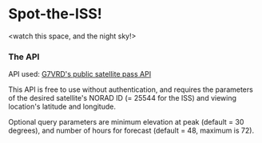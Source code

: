 # Spot-the-ISS!
\<watch this space, and the night sky!\>

### The API

API used: [G7VRD's public satellite pass API](https://g7vrd.co.uk/public-satellite-pass-rest-api)

This API is free to use without authentication, and requires the parameters of the desired satellite's NORAD ID (= 25544 for the ISS) and viewing location's latitude and longitude.

Optional query parameters are minimum elevation at peak (default = 30 degrees), and number of hours for forecast (default = 48, maximum is 72). 